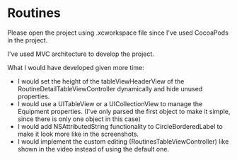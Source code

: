 # Routines

Please open the project using .xcworkspace file since I've used CocoaPods in the project.

I've used MVC architecture to develop the project.

What I would have developed given more time:
- I would set the height of the tableViewHeaderView of the RoutineDetailTableViewController dynamically and hide unused properties.
- I would use a UITableView or a UICollectionView to manage the Equipment properties. (I've only parsed the first object to make it simple, since there is only one object in this case)
- I would add NSAttributedString functionality to CircleBorderedLabel to make it look more like in the screenshots.
- I would implement the custom editing (RoutinesTableViewController) like shown in the video instead of using the default one.
